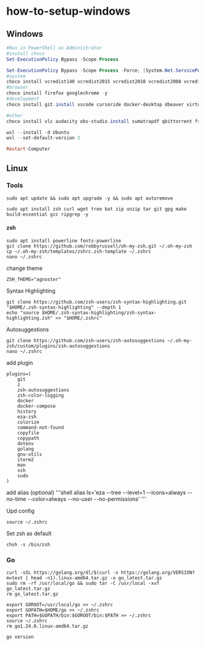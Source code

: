 # how-to-setup-windows

## Windows
```powershell
#Run in PowerShell as Administrator
#install choco
Set-ExecutionPolicy Bypass -Scope Process

Set-ExecutionPolicy Bypass -Scope Process -Force; [System.Net.ServicePointManager]::SecurityProtocol = [System.Net.ServicePointManager]::SecurityProtocol -bor 3072; iex ((New-Object System.Net.WebClient).DownloadString('https://community.chocolatey.org/install.ps1'))
#system
choco install vcredist140 vcredist2015 vcredist2010 vcredist2008 vcredist2017 vcredist2013 -y
#browser
choco install firefox googlechrome -y
#development
choco install git.install vscode cursoride docker-desktop dbeaver virtualbox postman -y

#other
choco install vlc audacity obs-studio.install sumatrapdf qbittorrent fsviewer zoom -y

wsl --install -d Ubuntu
wsl --set-default-version 2

Restart-Computer
```
## Linux
### Tools
```shell
sudo apt update && sudo apt upgrade -y && sudo apt autoremove

sudo apt install zsh curl wget tree bat zip unzip tar git gpg make build-essential gcc ripgrep -y

```
#### zsh
```shell
sudo apt install powerline fonts-powerline
git clone https://github.com/robbyrussell/oh-my-zsh.git ~/.oh-my-zsh
cp ~/.oh-my-zsh/templates/zshrc.zsh-template ~/.zshrc
nano ~/.zshrc
```
change theme
```shell
ZSH_THEME="agnoster"
```
Syntax Highlighting
```shell
git clone https://github.com/zsh-users/zsh-syntax-highlighting.git "$HOME/.zsh-syntax-highlighting" --depth 1
echo "source $HOME/.zsh-syntax-highlighting/zsh-syntax-highlighting.zsh" >> "$HOME/.zshrc"
```
Autosuggestions
```shell
git clone https://github.com/zsh-users/zsh-autosuggestions ~/.oh-my-zsh/custom/plugins/zsh-autosuggestions
nano ~/.zshrc
```
add plugin
```shell
plugins=(
    git
    z
    zsh-autosuggestions
    zsh-color-logging
    docker
    docker-compose
    history
    eza-zsh
    colorize
    command-not-found
    copyfile
    copypath
    dotenv
    golang
    gnu-utils
    iterm2
    man
    ssh
    sudo
)
```
add alias (optional)
'''shell
alias ls='eza --tree --level=1 --icons=always --no-time --color=always --no-user --no-permissions'
'''

Upd config
```shell
source ~/.zshrc
```
Set zsh as default
```shell
chsh -s /bin/zsh
```

### Go
```shell
curl -sSL https://golang.org/dl/$(curl -s https://golang.org/VERSION?m=text | head -n1).linux-amd64.tar.gz -o go_latest.tar.gz
sudo rm -rf /usr/local/go && sudo tar -C /usr/local -xvf go_latest.tar.gz
rm go_latest.tar.gz

export GOROOT=/usr/local/go >> ~/.zshrc
export GOPATH=$HOME/go >> ~/.zshrc
export PATH=$GOPATH/bin:$GOROOT/bin:$PATH >> ~/.zshrc
source ~/.zshrc
rm go1.24.0.linux-amd64.tar.gz

go version
```
